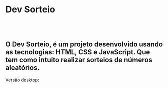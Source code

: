 <h1>Dev Sorteio</h1>
<br>
<br>
<h2>O Dev Sorteio, é um projeto desenvolvido usando as tecnologias: HTML, CSS e JavaScript. Que tem como intuito realizar sorteios de números aleatórios.</h2>
<p>Versão desktop:</p>
<img src=>
